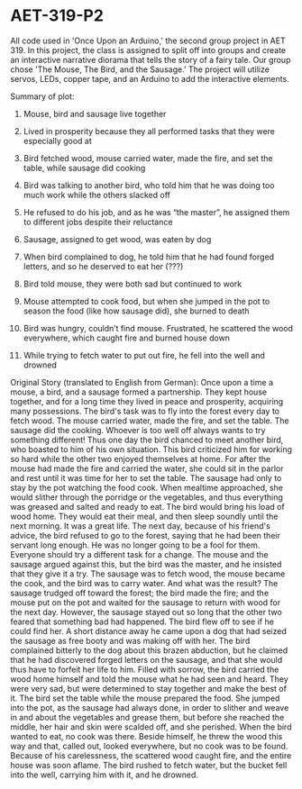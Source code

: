 # AET-319-P2
All code used in 'Once Upon an Arduino,' the second group project in AET 319. In this project, the class is assigned to split off into groups and create an interactive narrative diorama that tells the story of a fairy tale. Our group chose 'The Mouse, The Bird, and the Sausage.' The project will utilize servos, LEDs, copper tape, and an Arduino to add the interactive elements.

Summary of plot:
  1. Mouse, bird and sausage live together
  
  2. Lived in prosperity because they all performed tasks that they were especially good at
  
  3. Bird fetched wood, mouse carried water, made the fire, and set the table, while sausage did cooking
  
  4. Bird was talking to another bird, who told him that he was doing too much work while the others slacked off
  
  5. He refused to do his job, and as he was “the master”, he assigned them to different jobs despite their reluctance
  
  6. Sausage, assigned to get wood, was eaten by dog
  
  7. When bird complained to dog, he told him that he had found forged letters, and so he deserved to eat her (???)
  
  8. Bird told mouse, they were both sad but continued to work
  
  9. Mouse attempted to cook food, but when she jumped in the pot to season the food (like how sausage did), she burned to death
  
  10. Bird was hungry, couldn’t find mouse. Frustrated, he scattered the wood everywhere, which caught fire and burned house down
  
  11. While trying to fetch water to put out fire, he fell into the well and drowned

Original Story (translated to English from German):
Once upon a time a mouse, a bird, and a sausage formed a partnership. They kept house together, and for a long time they lived in peace and prosperity, acquiring many possessions. The bird's task was to fly into the forest every day to fetch wood. The mouse carried water, made the fire, and set the table. The sausage did the cooking.
Whoever is too well off always wants to try something different! Thus one day the bird chanced to meet another bird, who boasted to him of his own situation. This bird criticized him for working so hard while the other two enjoyed themselves at home. For after the mouse had made the fire and carried the water, she could sit in the parlor and rest until it was time for her to set the table. The sausage had only to stay by the pot watching the food cook. When mealtime approached, she would slither through the porridge or the vegetables, and thus everything was greased and salted and ready to eat. The bird would bring his load of wood home. They would eat their meal, and then sleep soundly until the next morning. It was a great life.
The next day, because of his friend's advice, the bird refused to go to the forest, saying that he had been their servant long enough. He was no longer going to be a fool for them. Everyone should try a different task for a change. The mouse and the sausage argued against this, but the bird was the master, and he insisted that they give it a try. The sausage was to fetch wood, the mouse became the cook, and the bird was to carry water.
And what was the result? The sausage trudged off toward the forest; the bird made the fire; and the mouse put on the pot and waited for the sausage to return with wood for the next day. However, the sausage stayed out so long that the other two feared that something bad had happened. The bird flew off to see if he could find her. A short distance away he came upon a dog that had seized the sausage as free booty and was making off with her. The bird complained bitterly to the dog about this brazen abduction, but he claimed that he had discovered forged letters on the sausage, and that she would thus have to forfeit her life to him.
Filled with sorrow, the bird carried the wood home himself and told the mouse what he had seen and heard. They were very sad, but were determined to stay together and make the best of it. The bird set the table while the mouse prepared the food. She jumped into the pot, as the sausage had always done, in order to slither and weave in and about the vegetables and grease them, but before she reached the middle, her hair and skin were scalded off, and she perished.
When the bird wanted to eat, no cook was there. Beside himself, he threw the wood this way and that, called out, looked everywhere, but no cook was to be found. Because of his carelessness, the scattered wood caught fire, and the entire house was soon aflame. The bird rushed to fetch water, but the bucket fell into the well, carrying him with it, and he drowned.

